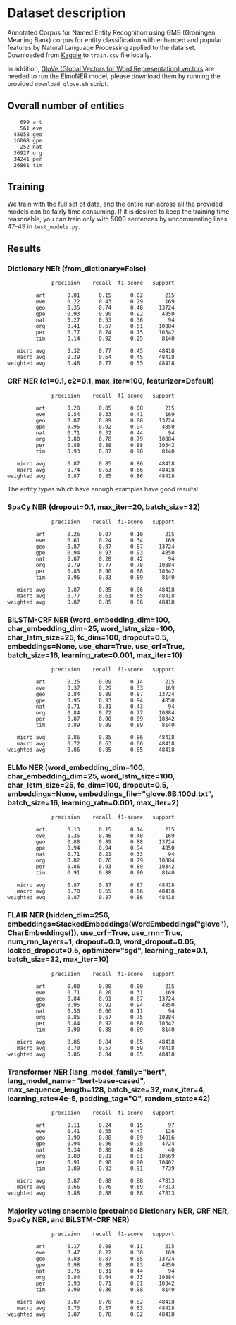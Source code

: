 # Dataset description

Annotated Corpus for Named Entity Recognition using GMB (Groningen Meaning Bank) corpus for entity classification with enhanced and popular features by Natural Language Processing applied to the data set. Downloaded from [Kaggle](https://www.kaggle.com/abhinavwalia95/entity-annotated-corpus) to `train.csv` file locally.

In addition, [GloVe (Global Vectors for Word Representation) vectors](https://nlp.stanford.edu/projects/glove/) are needed to run the ElmoNER model, please download them by running the provided `download_glove.sh` script.

## Overall number of entities

```
    699 art
    561 eve
  45058 geo
  16068 gpe
    252 nat
  36927 org
  34241 per
  26861 tim
```

## Training

We train with the full set of data, and the entire run across all the provided models can be fairly time consuming. If it is desired to keep the training time reasonable, you can train only with 5000 sentences by uncommenting lines 47-49 in `test_models.py`.

## Results

### Dictionary NER (from_dictionary=False)

```
              precision    recall  f1-score   support

         art       0.01      0.15      0.02       215
         eve       0.22      0.43      0.29       169
         geo       0.35      0.74      0.48     13724
         gpe       0.93      0.90      0.92      4850
         nat       0.27      0.53      0.36        94
         org       0.41      0.67      0.51     10884
         per       0.77      0.74      0.75     10342
         tim       0.14      0.92      0.25      8140

   micro avg       0.32      0.77      0.45     48418
   macro avg       0.39      0.64      0.45     48418
weighted avg       0.48      0.77      0.55     48418
```

### CRF NER (c1=0.1, c2=0.1, max_iter=100, featurizer=Default)

```
              precision    recall  f1-score   support

         art       0.28      0.05      0.08       215
         eve       0.54      0.33      0.41       169
         geo       0.87      0.89      0.88     13724
         gpe       0.95      0.92      0.94      4850
         nat       0.71      0.32      0.44        94
         org       0.80      0.78      0.79     10884
         per       0.88      0.88      0.88     10342
         tim       0.93      0.87      0.90      8140

   micro avg       0.87      0.85      0.86     48418
   macro avg       0.74      0.63      0.66     48418
weighted avg       0.87      0.85      0.86     48418

```

The entity types which have enough examples have good results!

### SpaCy NER (dropout=0.1, max_iter=20, batch_size=32)

```
              precision    recall  f1-score   support

         art       0.26      0.07      0.10       215
         eve       0.61      0.24      0.34       169
         geo       0.87      0.87      0.87     13724
         gpe       0.94      0.93      0.93      4850
         nat       0.87      0.28      0.42        94
         org       0.79      0.77      0.78     10884
         per       0.85      0.90      0.88     10342
         tim       0.96      0.83      0.89      8140

   micro avg       0.87      0.85      0.86     48418
   macro avg       0.77      0.61      0.65     48418
weighted avg       0.87      0.85      0.86     48418

```

### BiLSTM-CRF NER (word_embedding_dim=100, char_embedding_dim=25, word_lstm_size=100, char_lstm_size=25, fc_dim=100, dropout=0.5, embeddings=None, use_char=True, use_crf=True, batch_size=16, learning_rate=0.001, max_iter=10)

```
              precision    recall  f1-score   support

         art       0.25      0.09      0.14       215
         eve       0.37      0.29      0.33       169
         geo       0.84      0.89      0.87     13724
         gpe       0.95      0.93      0.94      4850
         nat       0.71      0.31      0.43        94
         org       0.84      0.72      0.77     10884
         per       0.87      0.90      0.89     10342
         tim       0.89      0.89      0.89      8140

   micro avg       0.86      0.85      0.86     48418
   macro avg       0.72      0.63      0.66     48418
weighted avg       0.86      0.85      0.85     48418

```

### ELMo NER (word_embedding_dim=100, char_embedding_dim=25, word_lstm_size=100, char_lstm_size=25, fc_dim=100, dropout=0.5, embeddings=None, embeddings_file="glove.6B.100d.txt", batch_size=16, learning_rate=0.001, max_iter=2)

```
              precision    recall  f1-score   support

         art       0.13      0.15      0.14       215
         eve       0.35      0.46      0.40       169
         geo       0.88      0.89      0.88     13724
         gpe       0.94      0.94      0.94      4850
         nat       0.71      0.21      0.33        94
         org       0.82      0.76      0.79     10884
         per       0.86      0.93      0.89     10342
         tim       0.91      0.88      0.90      8140

   micro avg       0.87      0.87      0.87     48418
   macro avg       0.70      0.65      0.66     48418
weighted avg       0.87      0.87      0.86     48418

```

### FLAIR NER (hidden_dim=256, embeddings=StackedEmbeddings(WordEmbeddings("glove"), CharEmbeddings()), use_crf=True, use_rnn=True, num_rnn_layers=1, dropout=0.0, word_dropout=0.05, locked_dropout=0.5, optimizer="sgd", learning_rate=0.1, batch_size=32, max_iter=10)

```
              precision    recall  f1-score   support

         art       0.00      0.00      0.00       215
         eve       0.71      0.20      0.31       169
         geo       0.84      0.91      0.87     13724
         gpe       0.95      0.92      0.94      4850
         nat       0.50      0.06      0.11        94
         org       0.85      0.67      0.75     10884
         per       0.84      0.92      0.88     10342
         tim       0.90      0.88      0.89      8140

   micro avg       0.86      0.84      0.85     48418
   macro avg       0.70      0.57      0.59     48418
weighted avg       0.86      0.84      0.85     48418

```

### Transformer NER (lang_model_family="bert", lang_model_name="bert-base-cased", max_sequence_length=128, batch_size=32, max_iter=4, learning_rate=4e-5, padding_tag="O", random_state=42)

```
              precision    recall  f1-score   support

         art       0.11      0.24      0.15        97
         eve       0.41      0.55      0.47       126
         geo       0.90      0.88      0.89     14016
         gpe       0.94      0.96      0.95      4724
         nat       0.34      0.80      0.48        40
         org       0.80      0.81      0.81     10669
         per       0.91      0.90      0.90     10402
         tim       0.89      0.93      0.91      7739

   micro avg       0.87      0.88      0.88     47813
   macro avg       0.66      0.76      0.69     47813
weighted avg       0.88      0.88      0.88     47813

```

### Majority voting ensemble (pretrained Dictionary NER, CRF NER, SpaCy NER, and BiLSTM-CRF NER)

```
              precision    recall  f1-score   support

         art       0.17      0.08      0.11       215
         eve       0.47      0.22      0.30       169
         geo       0.83      0.87      0.85     13724
         gpe       0.98      0.89      0.93      4850
         nat       0.76      0.31      0.44        94
         org       0.84      0.64      0.73     10884
         per       0.93      0.71      0.81     10342
         tim       0.90      0.86      0.88      8140

   micro avg       0.87      0.78      0.82     48418
   macro avg       0.73      0.57      0.63     48418
weighted avg       0.87      0.78      0.82     48418
```
